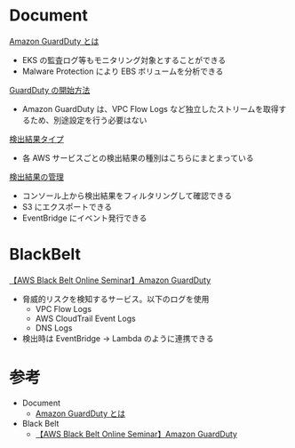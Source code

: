 # Document

[Amazon GuardDuty とは](https://docs.aws.amazon.com/ja_jp/guardduty/latest/ug/what-is-guardduty.html)

* EKS の監査ログ等もモニタリング対象とすることができる
* Malware Protection により EBS ボリュームを分析できる


[GuardDuty の開始方法](https://docs.aws.amazon.com/ja_jp/guardduty/latest/ug/guardduty_settingup.html)

* Amazon GuardDuty は、VPC Flow Logs など独立したストリームを取得するため、別途設定を行う必要はない


[検出結果タイプ](https://docs.aws.amazon.com/ja_jp/guardduty/latest/ug/guardduty_finding-types-active.html)

* 各 AWS サービスごとの検出結果の種別はこちらにまとまっている


[検出結果の管理](https://docs.aws.amazon.com/ja_jp/guardduty/latest/ug/findings_management.html)

* コンソール上から検出結果をフィルタリングして確認できる
* S3 にエクスポートできる
* EventBridge にイベント発行できる



# BlackBelt

[【AWS Black Belt Online Seminar】Amazon GuardDuty](https://pages.awscloud.com/rs/112-TZM-766/images/20180509_AWS-BlackBelt_Amazon-GuardDuty.pdf)

* 脅威的リスクを検知するサービス。以下のログを使用
  * VPC Flow Logs
  * AWS CloudTrail Event Logs
  * DNS Logs
* 検出時は EventBridge → Lambda のように連携できる



# 参考

* Document
  * [Amazon GuardDuty とは](https://docs.aws.amazon.com/ja_jp/guardduty/latest/ug/what-is-guardduty.html)
* Black Belt
  * [【AWS Black Belt Online Seminar】Amazon GuardDuty](https://pages.awscloud.com/rs/112-TZM-766/images/20180509_AWS-BlackBelt_Amazon-GuardDuty.pdf)


